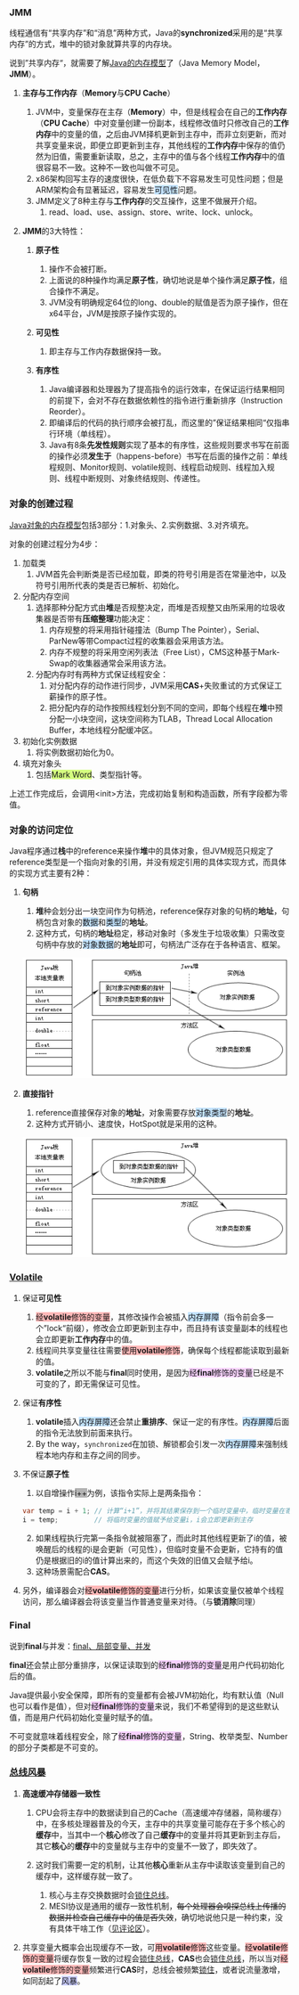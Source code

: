 ### JMM

线程通信有“共享内存”和“消息”两种方式，Java的**synchronized**采用的是“共享内存”的方式，堆中的锁对象就算共享的内存块。

说到”共享内存“，就需要了解[Java的内存模型](https://www.infoq.cn/profile/1C70A577591245/publish)了（Java Memory Model，**JMM**）。

1. **主存与工作内存**（**Memory**与**CPU Cache**）
   1. JVM中，变量保存在主存（**Memory**）中，但是线程会在自己的**工作内存**（**CPU Cache**）中对变量创建一份副本，线程修改值时只修改自己的**工作内存**中的变量的值，之后由JVM择机更新到主存中，而非立刻更新，而对共享变量来说，即便立即更新到主存，其他线程的**工作内存**中保存的值仍然为旧值，需要重新读取，总之，主存中的值与各个线程**工作内存**中的值很容易不一致。这种不一致也叫做不可见。
   2. x86架构回写主存的速度很快，在低负载下不容易发生可见性问题；但是ARM架构会有显著延迟，容易发生<span style=background:#c2e2ff>可见性</span>问题。
   3. JMM定义了8种主存与**工作内存**的交互操作，这里不做展开介绍。
      1. read、load、use、assign、store、write、lock、unlock。
   
2. **JMM**的3大特性：

   1. **原子性**
      1. 操作不会被打断。
      2. 上面说的8种操作均满足**原子性**，确切地说是单个操作满足**原子性**，组合操作不满足。
      3. JVM没有明确规定64位的long、double的赋值是否为原子操作，但在x64平台，JVM是按原子操作实现的。
   2. **可见性**

      1. 即主存与工作内存数据保持一致。

   3. **有序性**
      1. Java编译器和处理器为了提高指令的运行效率，在保证运行结果相同的前提下，会对不存在数据依赖性的指令进行重新排序（Instruction Reorder）。
      2. 即编译后的代码的执行顺序会被打乱，而这里的”保证结果相同“仅指串行环境（单线程）。
      3. Java有8条**先发性规则**实现了基本的有序性，这些规则要求书写在前面的操作必须**发生于**（happens-before）书写在后面的操作之前：单线程规则、Monitor规则、volatile规则、线程启动规则、线程加入规则、线程中断规则、对象终结规则、传递性。



### 对象的创建过程

[Java对象的内存模型](https://www.cnblogs.com/duanxz/p/4967042.html)包括3部分：1.对象头、2.实例数据、3.对齐填充。

对象的创建过程分为4步：

1. 加载类
   1. JVM首先会判断类是否已经加载，即类的符号引用是否在常量池中，以及符号引用所代表的类是否已解析、初始化。
2. 分配内存空间
   1. 选择那种分配方式由**堆**是否规整决定，而堆是否规整又由所采用的垃圾收集器是否带有**压缩整理**功能决定：
      1. 内存规整的将采用指针碰撞法（Bump The Pointer），Serial、ParNew等带Compact过程的收集器会采用该方法。
      2. 内存不规整的将采用空闲列表法（Free List），CMS这种基于Mark-Swap的收集器通常会采用该方法。
   2. 分配内存时有两种方式保证线程安全：
      1. 对分配内存的动作进行同步，JVM采用**CAS**+失败重试的方式保证工薪操作的原子性。
      2. 把分配内存的动作按照线程划分到不同的空间，即每个线程在**堆**中预分配一小块空间，这块空间称为TLAB，Thread Local Allocation Buffer，本地线程分配缓冲区。
3. 初始化实例数据
   1. 将实例数据初始化为0。
4. 填充对象头
   1. 包括<span style=background:#d4fe7f>Mark Word</span>、类型指针等。

上述工作完成后，会调用\<init\>方法，完成初始复制和构造函数，所有字段都为零值。



### 对象的访问定位

Java程序通过**栈**中的reference来操作**堆**中的具体对象，但JVM规范只规定了reference类型是一个指向对象的引用，并没有规定引用的具体实现方式，而具体的实现方式主要有2种：

1. **句柄**

   1.  **堆**种会划分出一块空间作为句柄池，reference保存对象的句柄的**地址**，句柄包含对象的<span style=background:#c2e2ff>数据</span>和<span style=background:#c2e2ff>类型</span>的**地址**。
   2.  这种方式，句柄的**地址**稳定，移动对象时（多发生于垃圾收集）只需改变句柄中存放的<span style=background:#c2e2ff>对象数据</span>的**地址**即可，句柄法广泛存在于各种语言、框架。

   ![](../images/2/read-object-by-handler.png)

2. **直接指针**

   1. reference直接保存对象的**地址**，对象需要存放<span style=background:#c2e2ff>对象类型</span>的**地址**。
   2. 这种方式开销小、速度快，HotSpot就是采用的这种。

   ![](../images/2/read-object-by-pointer.png)




### [Volatile](https://www.cnblogs.com/dolphin0520/p/3920373.html)

1. 保证**可见性**

   1. <span style=background:#ffb8b8>经**volatile**修饰的变量</span>，其修改操作会被插入<span style=background:#c2e2ff>内存屏障</span>（指令前会多一个”lock“前缀），修改会立即更新到主存中，而且持有该变量副本的线程也会立即更新**工作内存**中的值。
   2. 线程间共享变量往往需要<span style=background:#ffb8b8>使用**volatile**修饰</span>，确保每个线程都能读取到最新的值。
   3. **volatile**之所以不能与**final**同时使用，是因为<span style=background:#f8d2ff>经**final**修饰的变量</span>已经是不可变的了，即无需保证可见性。

2. 保证**有序性**

   1. **volatile**插入<span style=background:#c2e2ff>内存屏障</span>还会禁止**重排序**、保证一定的有序性。<span style=background:#c2e2ff>内存屏障</span>后面的指令无法放到前面来执行。
   2. By the way，`synchronized`在加锁、解锁都会引发一次<span style=background:#c2e2ff>内存屏障</span>来强制线程本地内存和主存之间的同步。

3. 不保证**原子性**

   1. 以自增操作<span style=background:#b3b3b3>i++</span>为例，该指令实际上是两条指令：

   ```java
   var temp = i + 1; // 计算“i+1”，并将其结果保存到一个临时变量中，临时变量在寄存器中，不涉及主存
   i = temp;         // 将临时变量的值赋予给变量i，i会立即更新到主存
   ```

   2. 如果线程执行完第一条指令就被阻塞了，而此时其他线程更新了i的值，被唤醒后的线程的i是会更新（可见性），但临时变量不会更新，它持有的值仍是根据旧的i的值计算出来的，而这个失效的旧值又会赋予给i。
   3. 这种场景需配合**CAS**。

3. 另外，编译器会对<span style=background:#ffb8b8>经**volatile**修饰的变量</span>进行分析，如果该变量仅被单个线程访问，那么编译器会将该变量当作普通变量来对待。（与**锁消除**同理）



### Final

说到**final**与并发：[final、局部变量、并发](https://segmentfault.com/q/1010000019193209)

**final**还会禁止部分重排序，以保证读取到的<span style=background:#f8d2ff>经**final**修饰的变量</span>是用户代码初始化后的值。

Java提供最小安全保障，即所有的变量都有会被JVM初始化，均有默认值（Null也可以看作是值），但对<span style=background:#f8d2ff>经**final**修饰的变量</span>来说，我们不希望得到的是这些默认值，而是用户代码初始化变量时赋予的值。

不可变就意味着线程安全，除了<span style=background:#f8d2ff>经**final**修饰的变量</span>，String、枚举类型、Number的部分子类都是不可变的。



### [总线风暴](https://cloud.tencent.com/developer/article/1707875)

1. **高速缓冲存储器一致性**
   1. CPU会将主存中的数据读到自己的Cache（高速缓冲存储器，简称缓存）中，在多核处理器普及的今天，主存中的共享变量可能存在于多个核心的**缓存**中，当其中一个**核心**修改了自己**缓存**中的变量并将其更新到主存后，其它**核心**的**缓存**中的变量就与主存中的变量不一致了，即失效了。
   2. 这时我们需要一定的机制，让其他**核心**重新从主存中读取该变量到自己的缓存中，这样缓存就一致了。
   
      1. 核心与主存交换数据时会<u>锁住总线</u>。
      2. MESI协议是通用的缓存一致性机制，~~每个处理器会嗅探总线上传播的数据并检查自己缓存中的值是否失效~~，确切地说他只是一种约束，没有具体干啥工作（[见评论区](https://zhuanlan.zhihu.com/p/137193948)）。
   
3. 共享变量大概率会出现缓存不一致，可<span style=background:#ffb8b8>用**volatile**修饰</span>这些变量。<span style=background:#ffb8b8>经**volatile**修饰的变量</span>将缓存恢复一致的过程会<u>锁住总线</u>，**CAS**也会<u>锁住总线</u>，所以当对<span style=background:#ffb8b8>经**volatile**修饰的变量</span>频繁进行**CAS**时，总线会被频繁<u>锁住</u>，或者说流量激增，如同刮起了<span style=background:#c9ccff>风暴</span>。

